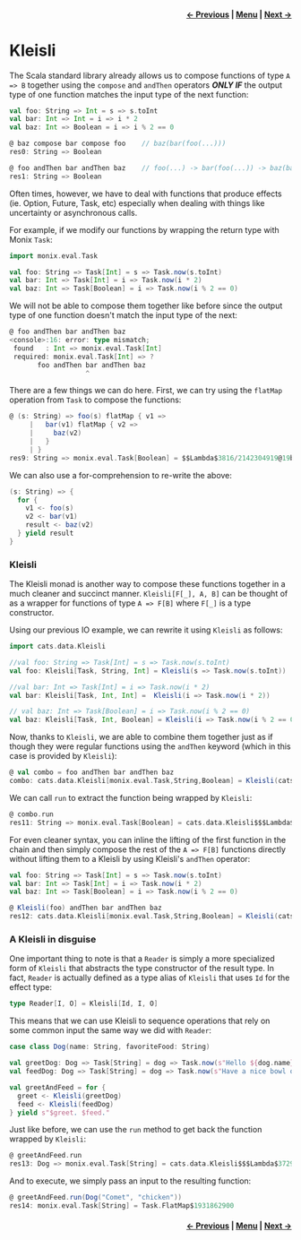 <h4 align="right">
    <a href="lesson4_6_reader.md">← Previous</a> |
    <a href="../README.md">Menu</a> |
    <a href="lesson4_8_state.md">Next →</a>
</h4>

<h1>Kleisli</h1>

The Scala standard library already allows us to compose functions of type `A => B` together using the `compose` and
`andThen` operators ***ONLY IF*** the output type of one function matches the input type of the next function:

```scala
val foo: String => Int = s => s.toInt
val bar: Int => Int = i => i * 2
val baz: Int => Boolean = i => i % 2 == 0

@ baz compose bar compose foo    // baz(bar(foo(...)))
res0: String => Boolean

@ foo andThen bar andThen baz    // foo(...) -> bar(foo(...)) -> baz(bar(foo(...)))
res1: String => Boolean
```

Often times, however, we have to deal with functions that produce effects (ie. Option, Future, Task, etc) especially 
when dealing with things like uncertainty or asynchronous calls.

For example, if we modify our functions by wrapping the return type with Monix `Task`:

```scala
import monix.eval.Task

val foo: String => Task[Int] = s => Task.now(s.toInt)
val bar: Int => Task[Int] = i => Task.now(i * 2)
val baz: Int => Task[Boolean] = i => Task.now(i % 2 == 0)
```

We will not be able to compose them together like before since the output type of one function doesn't match the input 
type of the next:

```scala
@ foo andThen bar andThen baz
<console>:16: error: type mismatch;
 found   : Int => monix.eval.Task[Int]
 required: monix.eval.Task[Int] => ?
       foo andThen bar andThen baz
                   ^
```

There are a few things we can do here. First, we can try using the `flatMap` operation from `Task` to compose the 
functions:

```scala
@ (s: String) => foo(s) flatMap { v1 =>
     |   bar(v1) flatMap { v2 =>
     |     baz(v2)
     |   }
     | }
res9: String => monix.eval.Task[Boolean] = $$Lambda$3816/2142304919@19b0d133
```

We can also use a for-comprehension to re-write the above:

```scala
(s: String) => {
  for {
    v1 <- foo(s)
    v2 <- bar(v1)
    result <- baz(v2)
  } yield result
}
```

<h3>Kleisli</h3>

The Kleisli monad is another way to compose these functions together in a much cleaner and succinct manner. 
`Kleisli[F[_], A, B]` can be thought of as a wrapper  for functions of type `A => F[B]` where `F[_]` is a type 
constructor.

Using our previous IO example, we can rewrite it using `Kleisli` as follows:

```scala
import cats.data.Kleisli

//val foo: String => Task[Int] = s => Task.now(s.toInt)
val foo: Kleisli[Task, String, Int] = Kleisli(s => Task.now(s.toInt))

//val bar: Int => Task[Int] = i => Task.now(i * 2)
val bar: Kleisli[Task, Int, Int] =  Kleisli(i => Task.now(i * 2))

// val baz: Int => Task[Boolean] = i => Task.now(i % 2 == 0)
val baz: Kleisli[Task, Int, Boolean] = Kleisli(i => Task.now(i % 2 == 0))
```

Now, thanks to `Kleisli`, we are able to combine them together just as if though they were regular functions using the
`andThen` keyword (which in this case is provided by `Kleisli`):

```scala
@ val combo = foo andThen bar andThen baz
combo: cats.data.Kleisli[monix.eval.Task,String,Boolean] = Kleisli(cats.data.Kleisli$$$Lambda$3729/1961003967@23d1dcb8)
```

We can call `run` to extract the function being wrapped by `Kleisli`:

```scala
@ combo.run
res11: String => monix.eval.Task[Boolean] = cats.data.Kleisli$$$Lambda$3729/1961003967@23d1dcb8
```

For even cleaner syntax, you can inline the lifting of the first function in the chain and then simply compose the rest 
of the `A => F[B]` functions directly without lifting them to a Kleisli by using Kleisli's `andThen` operator:

```scala
val foo: String => Task[Int] = s => Task.now(s.toInt)
val bar: Int => Task[Int] = i => Task.now(i * 2)
val baz: Int => Task[Boolean] = i => Task.now(i % 2 == 0)

@ Kleisli(foo) andThen bar andThen baz
res12: cats.data.Kleisli[monix.eval.Task,String,Boolean] = Kleisli(cats.data.Kleisli$$$Lambda$3729/1961003967@544d96de)
```

<h3>A Kleisli in disguise</h3>

One important thing to note is that a `Reader` is simply a more specialized form of `Kleisli` that abstracts the type 
constructor of the result type. In fact, `Reader` is actually defined as a type alias of `Kleisli` that uses `Id` for 
the effect type:

```scala
type Reader[I, O] = Kleisli[Id, I, O]
```

This means that we can use Kleisli to sequence operations that rely on some common input the same way we did with 
`Reader`:

```scala
case class Dog(name: String, favoriteFood: String)

val greetDog: Dog => Task[String] = dog => Task.now(s"Hello ${dog.name}")
val feedDog: Dog => Task[String] = dog => Task.now(s"Have a nice bowl of ${dog.favoriteFood}")

val greetAndFeed = for {
  greet <- Kleisli(greetDog)
  feed <- Kleisli(feedDog)
} yield s"$greet. $feed."
```

Just like before, we can use the `run` method to get back the function wrapped by `Kleisli`:

```scala
@ greetAndFeed.run
res13: Dog => monix.eval.Task[String] = cats.data.Kleisli$$$Lambda$3729/1961003967@6ab4b791
```

And to execute, we simply pass an input to the resulting function:

```scala
@ greetAndFeed.run(Dog("Comet", "chicken"))
res14: monix.eval.Task[String] = Task.FlatMap$1931862900
```

<h4 align="right">
    <a href="lesson4_6_reader.md">← Previous</a> |
    <a href="../README.md">Menu</a> |
    <a href="lesson4_8_state.md">Next →</a>
</h4>